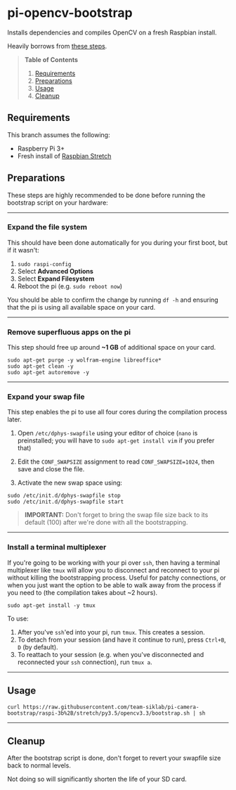 pi-opencv-bootstrap
===

Installs dependencies and compiles OpenCV on a fresh Raspbian install.

Heavily borrows from [these steps](https://www.pyimagesearch.com/2017/09/04/raspbian-stretch-install-opencv-3-python-on-your-raspberry-pi/).

> **Table of Contents**
> 1. [Requirements](#requirements)
> 2. [Preparations](#preparations)
> 3. [Usage](#usage)
> 4. [Cleanup](#cleanup)

## Requirements

This branch assumes the following:

- Raspberry Pi 3+
- Fresh install of [Raspbian Stretch](https://www.raspberrypi.org/downloads/raspbian/)

## Preparations

These steps are highly recommended to be done before running the bootstrap script on your hardware:

---

### Expand the file system

This should have been done automatically for you during your first boot,
but if it wasn't:

1. `sudo raspi-config`
2. Select **Advanced Options**
3. Select **Expand Filesystem**
4. Reboot the pi (e.g. `sudo reboot now`)

You should be able to confirm the change by running `df -h` and ensuring that
the pi is using all available space on your card.

---

### Remove superfluous apps on the pi

This step should free up around **~1 GB** of additional space on your card.

```
sudo apt-get purge -y wolfram-engine libreoffice*
sudo apt-get clean -y
sudo apt-get autoremove -y
```

---

### Expand your swap file

This step enables the pi to use all four cores during the compilation process later.

1. Open `/etc/dphys-swapfile` using your editor of choice
   (`nano` is preinstalled; you will have to `sudo apt-get install vim` if you prefer that)

2. Edit the `CONF_SWAPSIZE` assignment to read `CONF_SWAPSIZE=1024`, then save and close the file.
3. Activate the new swap space using:

```
sudo /etc/init.d/dphys-swapfile stop
sudo /etc/init.d/dphys-swapfile start
```

> **IMPORTANT:** Don't forget to bring the swap file size back to its default (100) 
> after we're done with all the bootstrapping.


---

### Install a terminal multiplexer

If you're going to be working with your pi over `ssh`, then having a terminal multiplexer
like `tmux` will allow you to disconnect and reconnect to your pi without killing the 
bootstrapping process. Useful for patchy connections, or when you just want the option
to be able to walk away from the process if you need to (the compilation takes about ~2 hours).

```
sudo apt-get install -y tmux
```

To use:
1. After you've `ssh`'ed into your pi, run `tmux`. This creates a session.
2. To detach from your session (and have it continue to run), press `Ctrl+B`, `D` (by default).
3. To reattach to your session (e.g. when you've disconnected and reconnected your `ssh` connection), run `tmux a`.

---

## Usage

```
curl https://raw.githubusercontent.com/team-siklab/pi-camera-bootstrap/raspi-3b%2B/stretch/py3.5/opencv3.3/bootstrap.sh | sh
```

---

## Cleanup

After the bootstrap script is done, don't forget to 
revert your swapfile size back to normal levels.

Not doing so will significantly shorten the life
of your SD card.
